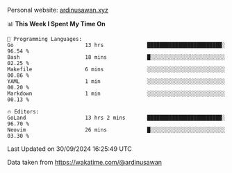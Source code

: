 Personal website: [ardinusawan.xyz](https://ardinusawan.xyz)

<!--START_SECTION:waka-->
📊 **This Week I Spent My Time On** 

```text
💬 Programming Languages: 
Go                       13 hrs              ████████████████████████░   96.54 % 
Bash                     18 mins             █░░░░░░░░░░░░░░░░░░░░░░░░   02.25 % 
Makefile                 6 mins              ░░░░░░░░░░░░░░░░░░░░░░░░░   00.86 % 
YAML                     1 min               ░░░░░░░░░░░░░░░░░░░░░░░░░   00.20 % 
Markdown                 1 min               ░░░░░░░░░░░░░░░░░░░░░░░░░   00.13 % 

🔥 Editors: 
GoLand                   13 hrs 2 mins       ████████████████████████░   96.70 % 
Neovim                   26 mins             █░░░░░░░░░░░░░░░░░░░░░░░░   03.30 % 
```


 Last Updated on 30/09/2024 16:25:49 UTC
<!--END_SECTION:waka-->
Data taken from https://wakatime.com/@ardinusawan
